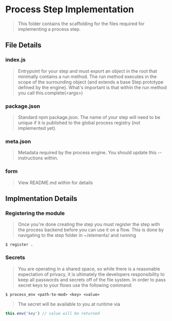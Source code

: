 # Process Step Implementation
> This folder contains the scaffolding for the files required for implementing
> a process step. 

## File Details
### index.js
> Entrypoint for your step and must export an object in the root that minimally
> contains a run method. The run method executes in the scope of the
> surrounding object (and extends a base Step prototype defined by the engine).
> What's important is that within the run method you call
> this.complete(&lt;args&gt;)

### package.json
> Standard npm package.json. The name of your step will need to be unique if it
> is published to the global process registry (not implemented yet). 

### meta.json
> Metadata required by the process engine. You should update this --
> instructions within.

### form 
> View README.md within for details

## Implmentation Details

### Registering the module
> Once you're done creating the step you must register the step with the process
> backend before you can use it on a flow. This is done by navigating to the
> step folder in ~/elements/<step-name> and running 

```shell
$ register .
```

### Secrets
> You are operating in a shared space, so while there is a reasonable expectation
> of privacy, it is ultimately the developers responsibility to keep all
> passwords and secrets off of the file system. In order to pass secret keys to
> your flows use the following command: 

```shell
$ process_env <path-to-mod> <key> <value>
```

> The secret will be available to you at runtime via 

```javascript
this.env('key') // value will be returned
```
